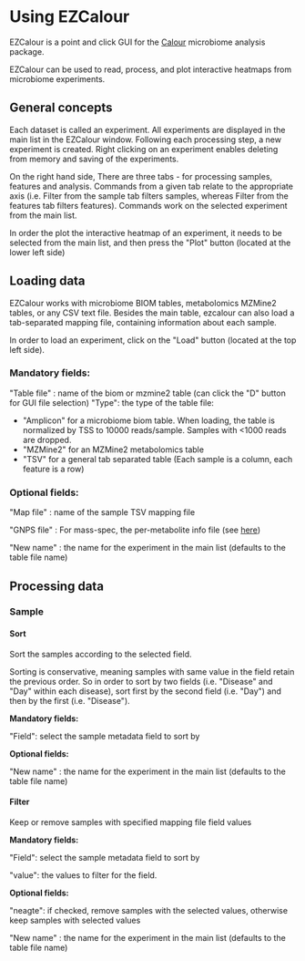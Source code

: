 # Using EZCalour
EZCalour is a point and click GUI for the [Calour](https://github.com/amnona/Calour) microbiome analysis package.

EZCalour can be used to read, process, and plot interactive heatmaps from microbiome experiments.

## General concepts
Each dataset is called an experiment. All experiments are displayed in the main list in the EZCalour window. Following each processing step, a new experiment is created. Right clicking on an experiment enables deleting from memory and saving of the experiments.

On the right hand side, There are three tabs - for processing samples, features and analysis. Commands from a given tab relate to the appropriate axis (i.e. Filter from the sample tab filters samples, whereas Filter from the features tab filters features). Commands work on the selected experiment from the main list.

In order the plot the interactive heatmap of an experiment, it needs to be selected from the main list, and then press the "Plot" button (located at the lower left side)

## Loading data
EZCalour works with microbiome BIOM tables, metabolomics MZMine2 tables, or any CSV text file.
Besides the main table, ezcalour can also load a tab-separated mapping file, containing information about each sample.

In order to load an experiment, click on the "Load" button (located at the top left side).

### Mandatory fields:
"Table file" : name of the biom or mzmine2 table (can click the "D" button for GUI file selection)
"Type": the type of the table file:
- "Amplicon" for a microbiome biom table. When loading, the table is normalized by TSS to 10000 reads/sample. Samples with <1000 reads are dropped.
- "MZMine2" for an MZMine2 metabolomics table
- "TSV" for a general tab separated table (Each sample is a column, each feature is a row)

### Optional fields:
"Map file" : name of the sample TSV mapping file

"GNPS file" : For mass-spec, the per-metabolite info file (see [here](http://biocore.github.io/calour/generated/calour.io.read_ms.html#calour.io.read_ms))

"New name" : the name for the experiment in the main list (defaults to the table file name)

## Processing data

### Sample

#### Sort
Sort the samples according to the selected field.

Sorting is conservative, meaning samples with same value in the field retain the previous order. So in order to sort by two fields (i.e. "Disease" and "Day" within each disease), sort first by the second field (i.e. "Day") and then by the first (i.e. "Disease").

**Mandatory fields:**

"Field": select the sample metadata field to sort by

**Optional fields:**

"New name" : the name for the experiment in the main list (defaults to the table file name)

#### Filter
Keep or remove samples with specified mapping file field values

**Mandatory fields:**

"Field": select the sample metadata field to sort by

"value": the values to filter for the field.

**Optional fields:**

"neagte": if checked, remove samples with the selected values, otherwise keep samples with selected values

"New name" : the name for the experiment in the main list (defaults to the table file name)

